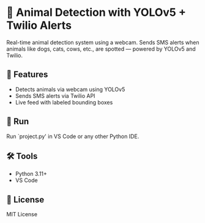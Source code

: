 # 🐾 Animal Detection with YOLOv5 + Twilio Alerts

Real-time animal detection system using a webcam. Sends SMS alerts when animals like dogs, cats, cows, etc., are spotted — powered by YOLOv5 and Twilio.

## 🚀 Features

- Detects animals via webcam using YOLOv5
- Sends SMS alerts via Twilio API
- Live feed with labeled bounding boxes

## 🚀 Run
Run `project.py' in VS Code or any other Python IDE.

## 🛠️ Tools
- Python 3.11+
- VS Code

## 📜 License
MIT License